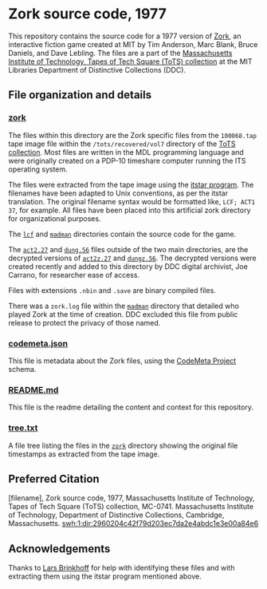 # Zork source code, 1977
This repository contains the source code for a 1977 version of [Zork](https://en.wikipedia.org/wiki/Zork), an interactive fiction game created at MIT by Tim Anderson, Marc Blank, Bruce Daniels, and Dave Lebling. The files are a part of the [Massachusetts Institute of Technology, Tapes of Tech Square (ToTS) collection](https://archivesspace.mit.edu/repositories/2/resources/1265) at the MIT Libraries Department of Distinctive Collections (DDC).
## File organization and details
### [zork](../master/zork)
The files within this directory are the Zork specific files from the ```100068.tap``` tape image file within the ```/tots/recovered/vol7``` directory of the [ToTS collection](https://archivesspace.mit.edu/repositories/2/resources/1265). Most files are written in the MDL programming language and were originally created on a PDP-10 timeshare computer running the ITS operating system.

The files were extracted from the tape image using the [itstar program](https://github.com/PDP-10/itstar). The filenames have been adapted to Unix conventions, as per the itstar translation. The original filename syntax would be formatted like, ```LCF; ACT1 37```, for example. All files have been placed into this artificial zork directory for organizational purposes.

The [```lcf```](../master/zork/lcf) and [```madman```](../master/zork/madman) directories contain the source code for the game.

The [```act2.27```](../master/zork/act2.27) and [```dung.56```](../master/zork/dung.56) files outside of the two main directories, are the decrypted versions of [```act2z.27```](../master/zork/lcf/act2z.27) and [```dungz.56```](../master/zork/lcf/dungz.56). The decrypted versions were created recently and added to this directory by DDC digital archivist, Joe Carrano, for researcher ease of access.  

Files with extensions ```.nbin``` and ```.save``` are binary compiled files.

There was a ```zork.log``` file within the [```madman```](../master/zork/madman) directory that detailed who played Zork at the time of creation. DDC excluded this file from public release to protect the privacy of those named.

### [codemeta.json](../master/codemeta.json)
This file is metadata about the Zork files, using the [CodeMeta Project](https://codemeta.github.io/) schema.
### [README.md](../master/README.md)
This file is the readme detailing the content and context for this repository.
### [tree.txt](../master/tree.txt)
A file tree listing the files in the [```zork```](../master/zork) directory showing the original file timestamps as extracted from the tape image.

## Preferred Citation
[filename], Zork source code, 1977, Massachusetts Institute of Technology, Tapes of Tech Square (ToTS) collection, MC-0741. Massachusetts Institute of Technology, Department of Distinctive Collections, Cambridge, Massachusetts. [swh:1:dir:2960204c42f79d203ec7da2e4abdc1e3e00a84e6](https://archive.softwareheritage.org/swh:1:dir:2960204c42f79d203ec7da2e4abdc1e3e00a84e6/)
## Acknowledgements
Thanks to [Lars Brinkhoff](https://github.com/larsbrinkhoff) for help with identifying these files and with extracting them using the itstar program mentioned above.

